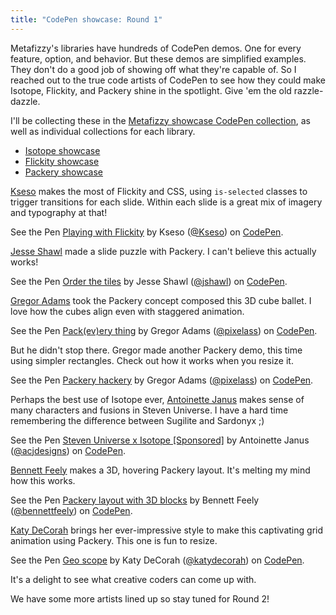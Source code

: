 ```yaml
---
title: "CodePen showcase: Round 1"
---
```


Metafizzy's libraries have hundreds of CodePen demos. One for every feature, option, and behavior. But these demos are simplified examples. They don't do a good job of showing off what they're capable of.  So I reached out to the true code artists of CodePen to see how they could make Isotope, Flickity, and Packery shine in the spotlight. Give 'em the old razzle-dazzle.

I'll be collecting these in the [Metafizzy showcase CodePen collection](http://codepen.io/collection/AVjkpG/), as well as individual collections for each library.

+ [Isotope showcase](http://codepen.io/collection/DgkGmy)
+ [Flickity showcase](http://codepen.io/collection/AYWzeJ)
+ [Packery showcase](http://codepen.io/collection/DRRLpZ/)

[Kseso](http://codepen.io/Kseso) makes the most of Flickity and CSS, using `is-selected` classes to trigger transitions for each slide. Within each slide is a great mix of imagery and typography at that!

<p data-height="400" data-theme-id="dark" data-slug-hash="oLyqGg" data-default-tab="result" data-user="Kseso" data-embed-version="2" data-preview="true" class="codepen">See the Pen <a href="http://codepen.io/Kseso/pen/oLyqGg/">Playing with Flickity</a> by Kseso (<a href="http://codepen.io/Kseso">@Kseso</a>) on <a href="http://codepen.io">CodePen</a>.</p>

[Jesse Shawl](http://codepen.io/jshawl) made a slide puzzle with Packery. I can't believe this actually works!

<p data-height="400" data-theme-id="dark" data-slug-hash="ZORWxv" data-default-tab="result" data-user="jshawl" data-embed-version="2" data-preview="true" class="codepen">See the Pen <a href="http://codepen.io/jshawl/pen/ZORWxv/">Order the tiles</a> by Jesse Shawl (<a href="http://codepen.io/jshawl">@jshawl</a>) on <a href="http://codepen.io">CodePen</a>.</p>

[Gregor Adams](http://codepen.io/pixelass) took the Packery concept composed this 3D cube ballet. I love how the cubes align even with staggered animation.

<p data-height="400" data-theme-id="dark" data-slug-hash="wWxPqg" data-default-tab="result" data-user="pixelass" data-embed-version="2" data-preview="true" class="codepen">See the Pen <a href="http://codepen.io/pixelass/pen/wWxPqg/">Pack(ev)ery thing</a> by Gregor Adams (<a href="http://codepen.io/pixelass">@pixelass</a>) on <a href="http://codepen.io">CodePen</a>.</p>

But he didn't stop there. Gregor made another Packery demo, this time using simpler rectangles. Check out how it works when you resize it.

<p data-height="400" data-theme-id="dark" data-slug-hash="zBLrRr" data-default-tab="result" data-user="pixelass" data-embed-version="2" data-preview="true" class="codepen">See the Pen <a href="http://codepen.io/pixelass/pen/zBLrRr/">Packery hackery</a> by Gregor Adams (<a href="http://codepen.io/pixelass">@pixelass</a>) on <a href="http://codepen.io">CodePen</a>.</p>

Perhaps the best use of Isotope ever, [Antoinette Janus](http://codepen.io/acjdesigns) makes sense of many characters and fusions in Steven Universe. I have a hard time remembering the difference between Sugilite and Sardonyx ;)

<p data-height="400" data-theme-id="dark" data-slug-hash="GqXgAE" data-default-tab="result" data-user="acjdesigns" data-embed-version="2" data-preview="true" class="codepen">See the Pen <a href="http://codepen.io/acjdesigns/pen/GqXgAE/">Steven Universe x Isotope [Sponsored]</a> by Antoinette Janus (<a href="http://codepen.io/acjdesigns">@acjdesigns</a>) on <a href="http://codepen.io">CodePen</a>.</p>

[Bennett Feely](http://codepen.io/bennettfeely) makes a 3D, hovering Packery layout. It's melting my mind how this works.

<p data-height="400" data-theme-id="dark" data-slug-hash="JKBJbx" data-default-tab="result" data-user="bennettfeely" data-embed-version="2" data-preview="true" class="codepen">See the Pen <a href="http://codepen.io/bennettfeely/pen/JKBJbx/">Packery layout with 3D blocks</a> by Bennett Feely (<a href="http://codepen.io/bennettfeely">@bennettfeely</a>) on <a href="http://codepen.io">CodePen</a>.</p>

[Katy DeCorah](http://codepen.io/katydecorah) brings her ever-impressive style to make this captivating grid animation using Packery. This one is fun to resize.

<p data-height="400" data-theme-id="dark" data-slug-hash="qNygjp" data-default-tab="result" data-user="katydecorah" data-embed-version="2" data-preview="true" class="codepen">See the Pen <a href="http://codepen.io/katydecorah/pen/qNygjp/">Geo scope</a> by Katy DeCorah (<a href="http://codepen.io/katydecorah">@katydecorah</a>) on <a href="http://codepen.io">CodePen</a>.</p>

It's a delight to see what creative coders can come up with.

We have some more artists lined up so stay tuned for Round 2!

<script async src="//assets.codepen.io/assets/embed/ei.js"></script>
